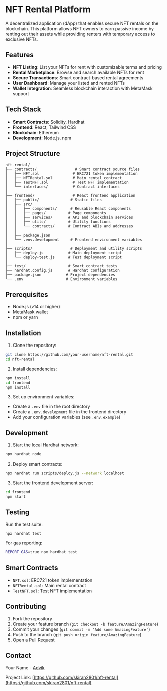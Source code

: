 # NFT Rental Platform

A decentralized application (dApp) that enables secure NFT rentals on the blockchain. This platform allows NFT owners to earn passive income by renting out their assets while providing renters with temporary access to exclusive NFTs.

## Features

- **NFT Listing**: List your NFTs for rent with customizable terms and pricing
- **Rental Marketplace**: Browse and search available NFTs for rent
- **Secure Transactions**: Smart contract-based rental agreements
- **User Dashboard**: Manage your listed and rented NFTs
- **Wallet Integration**: Seamless blockchain interaction with MetaMask support

## Tech Stack

- **Smart Contracts**: Solidity, Hardhat
- **Frontend**: React, Tailwind CSS
- **Blockchain**: Ethereum
- **Development**: Node.js, npm

## Project Structure

```
nft-rental/
├── contracts/                 # Smart contract source files
│   ├── NFT.sol               # ERC721 token implementation
│   ├── NFTRental.sol         # Main rental contract
│   ├── TestNFT.sol           # Test NFT implementation
│   └── interfaces/           # Contract interfaces
│
├── frontend/                 # React frontend application
│   ├── public/              # Static files
│   ├── src/
│   │   ├── components/      # Reusable React components
│   │   ├── pages/          # Page components
│   │   ├── services/       # API and blockchain services
│   │   ├── utils/          # Utility functions
│   │   └── contracts/      # Contract ABIs and addresses
│   │
│   ├── package.json
│   └── .env.development     # Frontend environment variables
│
├── scripts/                 # Deployment and utility scripts
│   ├── deploy.js           # Main deployment script
│   └── deploy-test.js      # Test deployment script
│
├── test/                   # Smart contract tests
├── hardhat.config.js       # Hardhat configuration
├── package.json           # Project dependencies
└── .env                   # Environment variables
```

## Prerequisites

- Node.js (v14 or higher)
- MetaMask wallet
- npm or yarn

## Installation

1. Clone the repository:
```bash
git clone https://github.com/your-username/nft-rental.git
cd nft-rental
```

2. Install dependencies:
```bash
npm install
cd frontend
npm install
```

3. Set up environment variables:
- Create a `.env` file in the root directory
- Create a `.env.development` file in the frontend directory
- Add your configuration variables (see `.env.example`)

## Development

1. Start the local Hardhat network:
```bash
npx hardhat node
```

2. Deploy smart contracts:
```bash
npx hardhat run scripts/deploy.js --network localhost
```

3. Start the frontend development server:
```bash
cd frontend
npm start
```

## Testing

Run the test suite:
```bash
npx hardhat test
```

For gas reporting:
```bash
REPORT_GAS=true npx hardhat test
```

## Smart Contracts

- `NFT.sol`: ERC721 token implementation
- `NFTRental.sol`: Main rental contract
- `TestNFT.sol`: Test NFT implementation

## Contributing

1. Fork the repository
2. Create your feature branch (`git checkout -b feature/AmazingFeature`)
3. Commit your changes (`git commit -m 'Add some AmazingFeature'`)
4. Push to the branch (`git push origin feature/AmazingFeature`)
5. Open a Pull Request

## Contact

Your Name - [Advik](https://x.com/saikira86814070)

Project Link: [https://github.com/skiran2801/nft-rental](https://github.com/skiran2801/nft-rental) 
